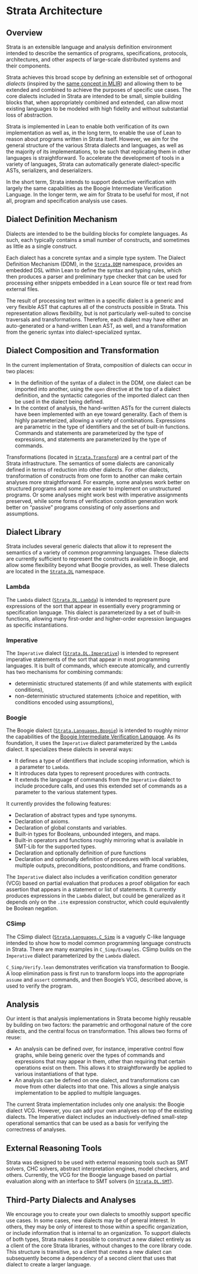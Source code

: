 # Strata Architecture

## Overview

Strata is an extensible language and analysis definition environment intended to describe the semantics of programs, specifications, protocols, architectures, and other aspects of large-scale distributed systems and their components.

Strata achieves this broad scope by defining an extensible set of orthogonal *dialects* (inspired by the [same concept in MLIR](https://mlir.llvm.org/docs/DefiningDialects/)) and allowing them to be extended and combined to achieve the purposes of specific use cases. The core dialects included in Strata are intended to be small, simple building blocks that, when appropriately combined and extended, can allow most existing languages to be modeled with high fidelity and without substantial loss of abstraction.

Strata is implemented in Lean to enable both verification of its own implementation as well as, in the long term, to enable the use of Lean to reason about programs written in Strata itself. However, we aim for the general structure of the various Strata dialects and languages, as well as the majority of its implementations, to be such that replicating them in other languages is straightforward. To accelerate the development of tools in a variety of languages, Strata can  automatically generate dialect-specific ASTs, serializers, and deserializers.

In the short term, Strata intends to support deductive verification with largely the same capabilities as the Boogie Intermediate Verification Language. In the longer term, we aim for Strata to be useful for most, if not all, program and specification analysis use cases.

## Dialect Definition Mechanism

Dialects are intended to be the building blocks for complete languages. As such, each typically contains a small number of constructs, and sometimes as little as a single construct.

Each dialect has a concrete syntax and a simple type system. The Dialect Definition Mechanism (DDM), in the [`Strata.DDM`](../Strata/DDM/) namespace, provides an embedded DSL within Lean to define the syntax and typing rules, which then produces a parser and preliminary type checker that can be used for processing either snippets embedded in a Lean source file or text read from external files.

The result of processing text written in a specific dialect is a generic and very flexible AST that captures all of the constructs possible in Strata. This representation allows flexibility, but is not particularly well-suited to concise traversals and transformations. Therefore, each dialect may have either an auto-generated or a hand-written Lean AST, as well, and a transformation from the generic syntax into dialect-specialized syntax.

## Dialect Composition and Transformation

In the current implementation of Strata, composition of dialects can occur in two places:

* In the definition of the syntax of a dialect in the DDM, one dialect can be imported into another, using the `open` directive at the top of a dialect definition, and the syntactic categories of the imported dialect can then be used in the dialect being defined.
* In the context of analysis, the hand-written ASTs for the current dialects have been implemented with an eye toward generality. Each of them is highly parameterized, allowing a variety of combinations. Expressions are parametric in the type of identifiers and the set of built-in functions. Commands and statements are parameterized by the type of expressions, and statements are parameterized by the type of commands.

Transformations (located in [`Strata.Transform`](../Strata/Transform/)) are a central part of the Strata infrastructure. The semantics of some dialects are canonically defined in terms of reduction into other dialects. For other dialects, transformation of constructs from one form to another can make certain analyses more straightforward. For example, some analyses work better on structured programs and some are easier to implement on unstructured programs. Or some analyses might work best with imperative assignments preserved, while some forms of verification condition generation work better on “passive” programs consisting of only assertions and assumptions.

## Dialect Library

Strata includes several generic dialects that allow it to represent the semantics of a variety of common programming languages. These dialects are currently sufficient to represent the constructs available in Boogie, and allow some flexibility beyond what Boogie provides, as well. These dialects are located in the [`Strata.DL`](../Strata/DL/) namespace.

### Lambda

The `Lambda` dialect ([`Strata.DL.Lambda`](../Strata/DL/Lambda/)) is intended to represent pure expressions of the sort that appear in essentially every programming or specification language. This dialect is parameterized by a set of built-in functions, allowing many first-order and higher-order expression languages as specific instantiations.

### Imperative

The `Imperative` dialect ([`Strata.DL.Imperative`](../Strata/DL/Imperative/)) is intended to represent imperative statements of the sort that appear in most programming languages. It is built of commands, which execute atomically, and currently has two mechanisms for combining commands:

* deterministic structured statements (if and while statements with explicit conditions), 
* non-deterministic structured statements (choice and repetition, with conditions encoded using assumptions), 

### Boogie

The Boogie dialect ([`Strata.Languages.Boogie`](../Strata/Languages/Boogie/)) is intended to roughly mirror the capabilities of the [Boogie Intermediate Verification Language](https://github.com/boogie-org/boogie). As its foundation, it uses the `Imperative` dialect parameterized by the `Lambda` dialect. It specializes these dialects in several ways:

* It defines a type of identifiers that include scoping information, which is a parameter to `Lambda`.
* It introduces data types to represent procedures with contracts.
* It extends the language of commands from the `Imperative` dialect to include procedure calls, and uses this extended set of commands as a parameter to the various statement types.

It currently provides the following features:

* Declaration of abstract types and type synonyms.
* Declaration of axioms.
* Declaration of global constants and variables.
* Built-in types for Booleans, unbounded integers, and maps.
* Built-in operators and functions roughly mirroring what is available in SMT-Lib for the supported types.
* Declaration and optionally definition of pure functions
* Declaration and optionally definition of procedures with local variables, multiple outputs, preconditions, postconditions, and frame conditions.

The `Imperative` dialect also includes a verification condition generator (VCG) based on partial evaluation that produces a proof obligation for each assertion that appears in a statement or list of statements. It currently produces expressions in the `Lambda` dialect, but could be generalized as it depends only on the `.ite` expression constructor, which could equivalently be Boolean negation.

### CSimp

The CSimp dialect ([`Strata.Languages.C_Simp`](../Strata//Languages/C_Simp/) is a vaguely C-like language intended to show how to model common programming language constructs in Strata. There are many examples in `C_Simp/Examples`. CSimp builds on the `Imperative` dialect parameterized by the `Lambda` dialect.

`C_Simp/Verify.lean` demonstrates verification via transformation to Boogie. A loop elimination pass is first run to transform loops into the appropriate `assume` and `assert` commands, and then Boogie’s VCG, described above, is used to verify the program.

## Analysis

Our intent is that analysis implementations in Strata become highly reusable by building on two factors: the parametric and orthogonal nature of the core dialects, and the central focus on transformation. This allows two forms of reuse:

* An analysis can be defined over, for instance, imperative control flow graphs, while being generic over the types of commands and expressions that may appear in them, other than requiring that certain operations exist on them. This allows it to straightforwardly be applied to various instantiations of that type.
* An analysis can be defined on one dialect, and transformations can move from other dialects into that one. This allows a single analysis implementation to be applied to multiple languages.

The current Strata implementation includes only one analysis: the Boogie dialect VCG. However, you can add your own analyses on top of the existing dialects. The Imperative dialect includes an inductively-defined small-step operational semantics that can be used as a basis for verifying the correctness of analyses.

## External Reasoning Tools

Strata was designed to be used with external reasoning tools such as SMT solvers, CHC solvers, abstract interpretation engines, model checkers, and others. Currently, the VCG for the Boogie language based on partial evaluation along with an interface to SMT solvers (in [`Strata.DL.SMT`](../Strata/DL/SMT/)).

## Third-Party Dialects and Analyses

We encourage you to create your own dialects to smoothly support specific use cases. In some cases, new dialects may be of general interest. In others, they may be only of interest to those within a specific organization, or include information that is internal to an organization. To support dialects of both types, Strata makes it possible to construct a new dialect entirely as a client of the core Strata libraries, without changes to the core library code. This structure is transitive, so a client that creates a new dialect can subsequently become a dependency of a second client that uses that dialect to create a larger language.
